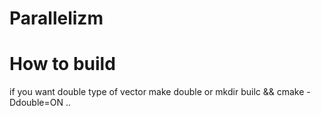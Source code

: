 # Parallelizm
# How to build
if you want double type of vector make double or mkdir builc && cmake -Ddouble=ON ..
